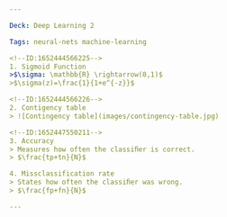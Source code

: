 ```yaml
---

Deck: Deep Learning 2

Tags: neural-nets machine-learning

<!--ID:1652444566225-->
1. Sigmoid Function
>$\sigma: \mathbb{R} \rightarrow(0,1)$
>$\sigma(z)=\frac{1}{1+e^{-z}}$

<!--ID:1652444566226-->
2. Contigency table
> ![Contingency table](images/contingency-table.jpg)

<!--ID:1652447550211-->
3. Accuracy
> Measures how often the classiﬁer is correct.
> $\frac{tp+tn}{N}$

4. Missclassification rate
> States how often the classiﬁer was wrong.
> $\frac{fp+fn}{N}$

---
```

